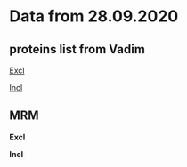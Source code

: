 # Data from 28.09.2020
## proteins list from Vadim

[Excl](/29092020/EXCL.md)

[Incl](/29092020/INCL.md)

## MRM

**Excl**

**Incl**



